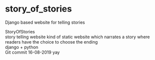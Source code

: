 # story_of_stories
Django based website for telling stories  

StoryOfStories  
story telling website 
kind of static website which narrates a story where readers have the choice to choose the ending             
django + python  
Git commit 16-08-2019 yay
